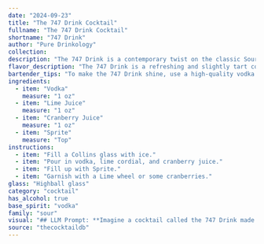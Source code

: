```yaml
---
date: "2024-09-23"
title: "The 747 Drink Cocktail"
fullname: "The 747 Drink Cocktail"
shortname: "747 Drink"
author: "Pure Drinkology"
collection:
description: "The 747 Drink is a contemporary twist on the classic Sour family, drawing inspiration from modern, layered cocktail trends. Its bright, fruity flavors are reminiscent of a tropical vacation, capturing the spirit of air travel with its whimsical name. "
flavor_description: "The 747 Drink is a refreshing and slightly tart cocktail. The vodka provides a smooth base, while the sweetened lime juice adds a touch of citrusy sweetness. Cranberry juice contributes a tart and fruity flavor, while the Sprite adds a bubbly and refreshing quality. The combination of flavors creates a well-balanced and enjoyable drink that is perfect for any occasion. "
bartender_tips: "To make the 747 Drink shine, use a high-quality vodka for a clean base. Freshly squeeze your lime juice, and use a good quality cranberry juice. Shake the vodka, lime juice, and cranberry juice with ice to chill thoroughly before topping with Sprite. This ensures a balanced, refreshing drink. Garnish with a lime wedge for a touch of elegance. "
ingredients:
  - item: "Vodka"
    measure: "1 oz"
  - item: "Lime Juice"
    measure: "1 oz"
  - item: "Cranberry Juice"
    measure: "1 oz"
  - item: "Sprite"
    measure: "Top"
instructions:
  - item: "Fill a Collins glass with ice."
  - item: "Pour in vodka, lime cordial, and cranberry juice."
  - item: "Fill up with Sprite."
  - item: "Garnish with a Lime wheel or some cranberries."
glass: "Highball glass"
category: "cocktail"
has_alcohol: true
base_spirit: "vodka"
family: "sour"
visual: "## LLM Prompt: **Imagine a cocktail called the 747 Drink made with vodka, roses sweetened lime juice, cranberry juice, and Sprite. Describe the drink's appearance in detail. Consider the following:*** **Color:** Is it vibrant and pink, a muted red, or something else entirely? * **Clarity:** Is it clear and sparkling, or cloudy and slightly opaque?* **Texture:** Does it have a smooth, silky texture or is it slightly bubbly?* **Garnish:** What kind of garnish, if any, would enhance the visual appeal? Think of things like a lime wedge, a sprig of rosemary, or edible rose petals.* **Glassware:** What type of glass would be most suitable? A tall, slender glass, a coupe, or a martini glass? **Focus on creating a vivid and detailed description that captures the essence of this unique cocktail.** "
source: "thecocktaildb"
---
```



